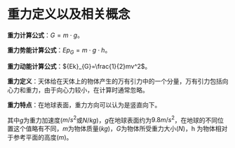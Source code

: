 # 重力定义以及相关概念

**重力计算公式**：$G = m \cdot g$。

**重力势能计算公式**：${Ep}_{G}=m\cdot g\cdot h$。

**重力动能计算公式**：${Ek}_{G}=\frac{1}{2}mv^2$。

**重力定义**：天体给在天体上的物体产生的万有引力中的一个分量，万有引力包括向心力和重力，由于向心力较小，在计算时通常忽略。

**重力特点**：在地球表面，重力方向可以认为是竖直向下。

其中$g$为重力加速度($m/s^2$或$N/kg$)，$g$在地球表面约为$9.8m/s^2$，在地球的不同位置这个值略有不同，$m$为物体质量($kg$)，$G$为物体所受重力大小($N$)，h 为物体相对于参考平面的高度($m$)。
